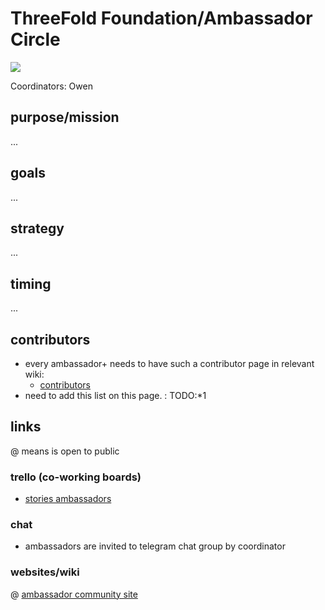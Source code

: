 # ThreeFold Foundation/Ambassador Circle

![](https://images.unsplash.com/photo-1455849318743-b2233052fcff?ixlib=rb-0.3.5&s=0b4422ab6b8072c30fdef9ed6041220f&auto=format&fit=crop&w=1350&q=80)

Coordinators: Owen

## purpose/mission

...

## goals

...

## strategy

...

## timing

...

## contributors

- every ambassador+ needs to have such a contributor page in relevant wiki:
   - [contributors](https://github.com/threefoldfoundation/info_foundation/tree/master/docs/contributors)
- need to add this list on this page. : TODO:*1 

## links

@ means is open to public

### trello (co-working boards)

- [stories ambassadors](https://trello.com/b/90oSlzPu/tfstoriesambassadors)

### chat

- ambassadors are invited to telegram chat group by coordinator 
   
### websites/wiki

@ [ambassador community site](https://sites.google.com/incubaid.com/tf-ambassador-community/home)

[](../../itenv/wiki_sites_toc.md ':include')

[](../../itenv/web_sites_toc.md ':include')



